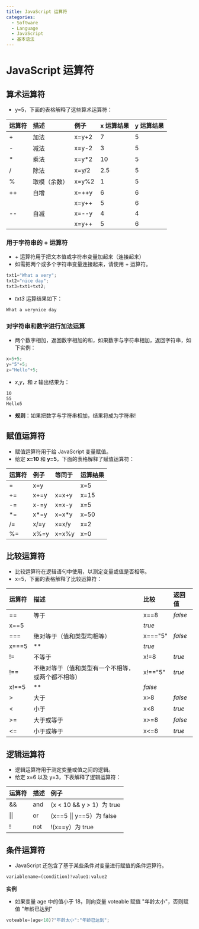 ```yaml
---
title: JavaScript 运算符
categories:
  - Software
  - Language
  - JavaScript
  - 基本语法
---
```

# JavaScript 运算符

## 算术运算符

- y=5，下面的表格解释了这些算术运算符：

| 运算符 | 描述         | 例子  | x 运算结果 | y 运算结果 |
| :----- | :----------- | :---- | :--------- | :--------- |
| +      | 加法         | x=y+2 | 7          | 5          |
| -      | 减法         | x=y-2 | 3          | 5          |
| *      | 乘法         | x=y*2 | 10         | 5          |
| /      | 除法         | x=y/2 | 2.5        | 5          |
| %      | 取模（余数） | x=y%2 | 1          | 5          |
| ++     | 自增         | x=++y | 6          | 6          |
|        |              | x=y++ | 5          | 6          |
| --     | 自减         | x=--y | 4          | 4          |
|        |              | x=y++ | 5          | 6          |

### 用于字符串的 + 运算符

- \+ 运算符用于把文本值或字符串变量加起来（连接起来）
- 如需把两个或多个字符串变量连接起来，请使用 + 运算符。

```js
txt1="What a very";
txt2="nice day";
txt3=txt1+txt2;
```

- *txt3* 运算结果如下：

```js
What a verynice day
```

### 对字符串和数字进行加法运算

- 两个数字相加，返回数字相加的和，如果数字与字符串相加，返回字符串，如下实例：

```js
x=5+5;
y="5"+5;
z="Hello"+5;
```

- *x*,*y*，和 *z* 输出结果为：

```
10
55
Hello5
```

- **规则**：如果把数字与字符串相加，结果将成为字符串!

## 赋值运算符

- 赋值运算符用于给 JavaScript 变量赋值。
- 给定 **x=10** 和 **y=5**，下面的表格解释了赋值运算符：

| 运算符 | 例子 | 等同于 | 运算结果 |
| :----- | :--- | :----- | :------- |
| =      | x=y  |        | x=5      |
| +=     | x+=y | x=x+y  | x=15     |
| -=     | x-=y | x=x-y  | x=5      |
| *=     | x*=y | x=x*y  | x=50     |
| /=     | x/=y | x=x/y  | x=2      |
| %=     | x%=y | x=x%y  | x=0      |

## 比较运算符

- 比较运算符在逻辑语句中使用，以测定变量或值是否相等。
- x=5，下面的表格解释了比较运算符：

| 运算符 | 描述                                               | 比较    | 返回值  |
| :----- | :------------------------------------------------- | :------ | :------ |
| ==     | 等于                                               | x==8    | *false* |
| x==5   |                                                    | *true*  |         |
| ===    | 绝对等于（值和类型均相等）                         | x==="5" | *false* |
| x===5  | **                                                 | *true*  |         |
| !=     | 不等于                                             | x!=8    | *true*  |
| !==    | 不绝对等于（值和类型有一个不相等，或两个都不相等） | x!=="5" | *true*  |
| x!==5  | **                                                 | *false* |         |
| >      | 大于                                               | x>8     | *false* |
| <      | 小于                                               | x<8     | *true*  |
| >=     | 大于或等于                                         | x>=8    | *false* |
| <=     | 小于或等于                                         | x<=8    | *true*  |

## 逻辑运算符

- 逻辑运算符用于测定变量或值之间的逻辑。
- 给定 x=6 以及 y=3，下表解释了逻辑运算符：

| 运算符 | 描述 | 例子                       |
| :----- | :--- | :------------------------- |
| &&     | and  | (x < 10 && y > 1）为 true  |
| \|\|   | or   | (x\==5 \|\| y==5）为 false |
| !      | not  | !(x==y）为 true            |

## 条件运算符

- JavaScript 还包含了基于某些条件对变量进行赋值的条件运算符。

```js
variablename=(condition)?value1:value2
```

**实例**

- 如果变量 age 中的值小于 18，则向变量 voteable 赋值 "年龄太小"，否则赋值 "年龄已达到"

```js
voteable=(age<18)?"年龄太小":"年龄已达到";
```

